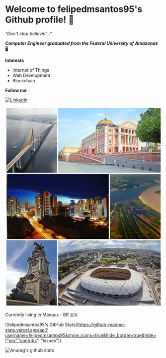 # Welcome to felipedmsantos95's Github profile! 📁

*"Don't stop believin'..."*

***Computer Engineer graduated from the Federal University of Amazonas***  🖥️

**Interests**

- Internet of Things
- Web Development
- Blockchain

**Follow me**

<a href="https://www.linkedin.com/in/felipe-santos-14a781143/" target="_blank"><img src="https://img.shields.io/badge/LinkedIn-%230077B5.svg?&style=flat-square&logo=linkedin&logoColor=white" alt="LinkedIn"></a>

![assets/manaus.png](assets/manaus.png)

Currently living in Manaus - BR 🇧🇷

![felipedmsantos95's GitHub Stats](https://github-readme-stats.vercel.app/api?username=felipedmsantos95&show_icons=true&hide_border=true&hide=["prs","contribs", "issues"])

![Anurag's github stats](https://github-readme-stats.vercel.app/api?username=anuraghazra&show_icons=true)
